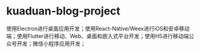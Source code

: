 # kuaduan-blog-project
使用Electron进行桌面应用开发；使用React-Native/Weex进行iOS和安卓移动端；使用Flutter进行移动、Web、桌面和嵌入式平台开发；使用H5进行移动端公众号开发；微信小程序应用开发；
